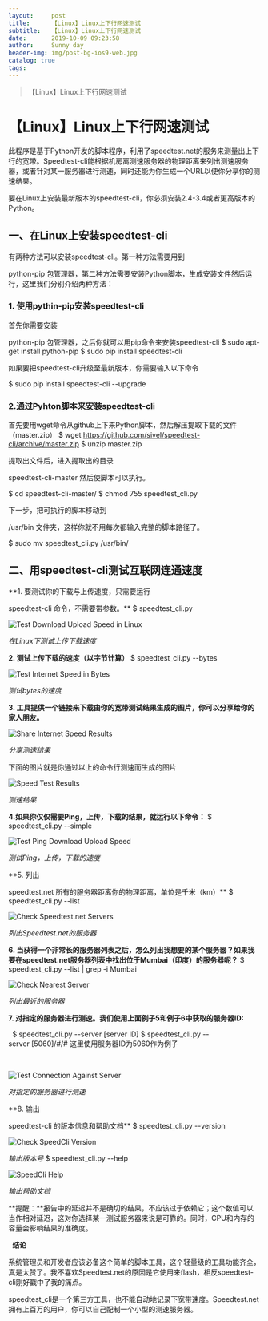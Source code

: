 ```yaml
---
layout:     post
title:      【Linux】Linux上下行网速测试
subtitle:   【Linux】Linux上下行网速测试
date:       2019-10-09 09:23:58
author:     Sunny day
header-img: img/post-bg-ios9-web.jpg
catalog: true
tags:
---
```


>【Linux】Linux上下行网速测试

# 【Linux】Linux上下行网速测试

此程序是基于Python开发的脚本程序，利用了speedtest.net的服务来测量出上下行的宽带。Speedtest-cli能根据机房离测速服务器的物理距离来列出测速服务器，或者针对某一服务器进行测速，同时还能为你生成一个URL以便你分享你的测速结果。

要在Linux上安装最新版本的speedtest-cli，你必须安装2.4-3.4或者更高版本的Python。

## 一、在Linux上安装speedtest-cli

有两种方法可以安装speedtest-cli。第一种方法需要用到

python-pip
包管理器，第二种方法需要安装Python脚本，生成安装文件然后运行，这里我们分别介绍两种方法：

### 1. 使用pythin-pip安装speedtest-cli

首先你需要安装

python-pip
包管理器，之后你就可以用pip命令来安装speedtest-cli
$ sudo apt-get install python-pip $ sudo pip install speedtest-cli

如果要把speedtest-cli升级至最新版本，你需要输入以下命令

$ sudo pip install speedtest-cli --upgrade

### 2.通过Pyhton脚本来安装speedtest-cli

首先要用wget命令从github上下来Python脚本，然后解压提取下载的文件（master.zip）
$ wget https://github.com/sivel/speedtest-cli/archive/master.zip $ unzip master.zip

提取出文件后，进入提取出的目录

speedtest-cli-master
然后使脚本可以执行。

$ cd speedtest-cli-master/ $ chmod 755 speedtest_cli.py

下一步，把可执行的脚本移动到

/usr/bin
文件夹，这样你就不用每次都输入完整的脚本路径了。

$ sudo mv speedtest_cli.py /usr/bin/

## 二、用speedtest-cli测试互联网连通速度

**1. 要测试你的下载与上传速度，只需要运行

speedtest-cli
命令，不需要带参数。**
$ speedtest_cli.py

![Test Download Upload Speed in Linux](https://imgconvert.csdnimg.cn/aHR0cHM6Ly93d3cubGludXhpZGMuY29tL3VwbG9hZC8yMDE1XzA2LzE1MDYxNDEwNTc5ODE0MS5wbmc?x-oss-process=image/format,png)

*在Linux下测试上传下载速度*

**2. 测试上传下载的速度（以字节计算）**
$ speedtest_cli.py --bytes

![Test Internet Speed in Bytes](https://imgconvert.csdnimg.cn/aHR0cHM6Ly93d3cubGludXhpZGMuY29tL3VwbG9hZC8yMDE1XzA2LzE1MDYxNDEwNTc5ODE0Mi5wbmc?x-oss-process=image/format,png)

*测试bytes的速度*

**3. 工具提供一个链接来下载由你的宽带测试结果生成的图片，你可以分享给你的家人朋友。**

![Share Internet Speed Results](https://imgconvert.csdnimg.cn/aHR0cHM6Ly93d3cubGludXhpZGMuY29tL3VwbG9hZC8yMDE1XzA2LzE1MDYxNDEwNTc5ODE0My5wbmc?x-oss-process=image/format,png)

*分享测速结果*

下面的图片就是你通过以上的命令行测速而生成的图片

![Speed Test Results](https://imgconvert.csdnimg.cn/aHR0cHM6Ly93d3cubGludXhpZGMuY29tL3VwbG9hZC8yMDE1XzA2LzE1MDYxNDEwNTc5ODE0NC5wbmc?x-oss-process=image/format,png)

*测速结果*

**4.如果你仅仅需要Ping，上传，下载的结果，就运行以下命令：**
$ speedtest_cli.py --simple

![Test Ping Download Upload Speed](https://imgconvert.csdnimg.cn/aHR0cHM6Ly93d3cubGludXhpZGMuY29tL3VwbG9hZC8yMDE1XzA2LzE1MDYxNDEwNTc5ODE0NS5wbmc?x-oss-process=image/format,png)

*测试Ping，上传，下载的速度*

**5. 列出

speedtest.net
所有的服务器距离你的物理距离，单位是千米（km）**
$ speedtest_cli.py --list

![Check Speedtest.net Servers](https://imgconvert.csdnimg.cn/aHR0cHM6Ly93d3cubGludXhpZGMuY29tL3VwbG9hZC8yMDE1XzA2LzE1MDYxNDEwNTc5ODE0Ni5wbmc?x-oss-process=image/format,png)

*列出Speedtest.net的服务器*

**6. 当获得一个非常长的服务器列表之后，怎么列出我想要的某个服务器？如果我要在speedtest.net服务器列表中找出位于Mumbai（印度）的服务器呢？**
$ speedtest_cli.py --list | grep -i Mumbai

![Check Nearest Server](https://imgconvert.csdnimg.cn/aHR0cHM6Ly93d3cubGludXhpZGMuY29tL3VwbG9hZC8yMDE1XzA2LzE1MDYxNDEwNTc5ODE0Ny5wbmc?x-oss-process=image/format,png)

*列出最近的服务器*

**7. 对指定的服务器进行测速。我们使用上面例子5和例子6中获取的服务器ID:**

 
$ speedtest_cli.py --server [server ID] $ speedtest_cli.py --server [5060]/#/# 这里使用服务器ID为5060作为例子

 

![Test Connection Against Server](https://imgconvert.csdnimg.cn/aHR0cHM6Ly93d3cubGludXhpZGMuY29tL3VwbG9hZC8yMDE1XzA2LzE1MDYxNDEwNTc5ODE0OC5wbmc?x-oss-process=image/format,png)

*对指定的服务器进行测速*

**8. 输出

speedtest-cli
的版本信息和帮助文档**
$ speedtest_cli.py --version

![Check SpeedCli Version](https://imgconvert.csdnimg.cn/aHR0cHM6Ly93d3cubGludXhpZGMuY29tL3VwbG9hZC8yMDE1XzA2LzE1MDYxNDEwNTc5ODE0OS5wbmc?x-oss-process=image/format,png)

*输出版本号*
$ speedtest_cli.py --help

![SpeedCli Help](https://imgconvert.csdnimg.cn/aHR0cHM6Ly93d3cubGludXhpZGMuY29tL3VwbG9hZC8yMDE1XzA2LzE1MDYxNDEwNTc5ODE0MTAucG5n?x-oss-process=image/format,png)

*输出帮助文档*

**提醒：**报告中的延迟并不是确切的结果，不应该过于依赖它；这个数值可以当作相对延迟，这对你选择某一测试服务器来说是可靠的。同时，CPU和内存的容量会影响结果的准确度。

 
**结论**

系统管理员和开发者应该必备这个简单的脚本工具，这个轻量级的工具功能齐全，真是太赞了。我不喜欢Speedtest.net的原因是它使用来flash，相反speedtest-cli刚好戳中了我的痛点。

speedtest_cli是一个第三方工具，也不能自动地记录下宽带速度。Speedtest.net拥有上百万的用户，你可以自己配制一个小型的测速服务器。
